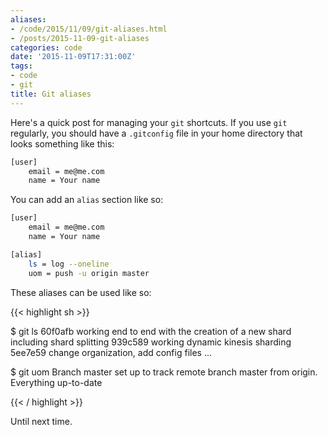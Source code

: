 ```yaml
---
aliases:
- /code/2015/11/09/git-aliases.html
- /posts/2015-11-09-git-aliases
categories: code
date: '2015-11-09T17:31:00Z'
tags:
- code
- git
title: Git aliases
---
```


Here's a quick post for managing your `git` shortcuts. If you use `git` regularly, you should have a `.gitconfig` file in your home directory that looks something like this:

```sh
[user]
    email = me@me.com
    name = Your name
```


You can add an `alias` section like so:

```sh
[user]
    email = me@me.com
    name = Your name

[alias]
    ls = log --oneline
    uom = push -u origin master
```


These aliases can be used like so:

{{< highlight sh >}}

$ git ls
60f0afb working end to end with the creation of a new shard including shard splitting
939c589 working dynamic kinesis sharding
5ee7e59 change organization, add config files
...

$ git uom
Branch master set up to track remote branch master from origin.
Everything up-to-date

{{< / highlight >}}

Until next time.